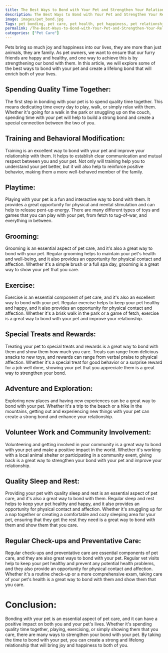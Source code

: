 ```yaml
---
title: The Best Ways to Bond with Your Pet and Strengthen Your Relationship
description: The Best Ways to Bond with Your Pet and Strengthen Your Relationship
image: images/pet_bond.jpg
Tags: pet bonding, pet care, pet health, pet happiness, pet relationship, quality time, playing, exercising, physical contact, affection, sleep, rest, preventative care, vet visits, health check-up, comprehensive exam, pet health, pet wellness, pet comfort.
permalink: /The-Best-Ways-to-Bond-with-Your-Pet-and-Strengthen-Your-Relationship/
categories: ["Pet Care"]
---
```




Pets bring so much joy and happiness into our lives, they are more than just animals, they are family. As pet owners, we want to ensure that our furry friends are happy and healthy, and one way to achieve this is by strengthening our bond with them. In this article, we will explore some of the best ways to bond with your pet and create a lifelong bond that will enrich both of your lives.

## Spending Quality Time Together:
The first step in bonding with your pet is to spend quality time together. This means dedicating time every day to play, walk, or simply relax with them. Whether it's going for a walk in the park or snuggling up on the couch, spending time with your pet will help to build a strong bond and create a special connection between the two of you.

## Training and Behavioral Modification:
Training is an excellent way to bond with your pet and improve your relationship with them. It helps to establish clear communication and mutual respect between you and your pet. Not only will training help you to understand your pet better, but it will also help to reinforce positive behavior, making them a more well-behaved member of the family.

## Playtime:
Playing with your pet is a fun and interactive way to bond with them. It provides a great opportunity for physical and mental stimulation and can help to release pent-up energy. There are many different types of toys and games that you can play with your pet, from fetch to tug-of-war, and everything in between.

## Grooming:
Grooming is an essential aspect of pet care, and it's also a great way to bond with your pet. Regular grooming helps to maintain your pet's health and well-being, and it also provides an opportunity for physical contact and affection. Whether it's a simple brush or a full spa day, grooming is a great way to show your pet that you care.

## Exercise:
Exercise is an essential component of pet care, and it's also an excellent way to bond with your pet. Regular exercise helps to keep your pet healthy and happy, and it also provides an opportunity for physical contact and affection. Whether it's a brisk walk in the park or a game of fetch, exercise is a great way to bond with your pet and improve your relationship.

## Special Treats and Rewards:
Treating your pet to special treats and rewards is a great way to bond with them and show them how much you care. Treats can range from delicious snacks to new toys, and rewards can range from verbal praise to physical affection. Whether it's a special treat for good behavior or a surprise reward for a job well done, showing your pet that you appreciate them is a great way to strengthen your bond.

## Adventure and Exploration:
Exploring new places and having new experiences can be a great way to bond with your pet. Whether it's a trip to the beach or a hike in the mountains, getting out and experiencing new things with your pet can create a strong bond and enhance your relationship.

## Volunteer Work and Community Involvement:
Volunteering and getting involved in your community is a great way to bond with your pet and make a positive impact in the world. Whether it's working with a local animal shelter or participating in a community event, giving back is a great way to strengthen your bond with your pet and improve your relationship.

## Quality Sleep and Rest:
Providing your pet with quality sleep and rest is an essential aspect of pet care, and it's also a great way to bond with them. Regular sleep and rest helps to keep your pet healthy and happy, and it also provides an opportunity for physical contact and affection. Whether it's snuggling up for a nap together or creating a comfortable and cozy sleeping area for your pet, ensuring that they get the rest they need is a great way to bond with them and show them that you care.

## Regular Check-ups and Preventative Care:
Regular check-ups and preventative care are essential components of pet care, and they are also great ways to bond with your pet. Regular vet visits help to keep your pet healthy and prevent any potential health problems, and they also provide an opportunity for physical contact and affection. Whether it's a routine check-up or a more comprehensive exam, taking care of your pet's health is a great way to bond with them and show them that you care.

# Conclusion:

Bonding with your pet is an essential aspect of pet care, and it can have a positive impact on both you and your pet's lives. Whether it's spending quality time together, playing, exercising, or simply showing them that you care, there are many ways to strengthen your bond with your pet. By taking the time to bond with your pet, you can create a strong and lifelong relationship that will bring joy and happiness to both of you.